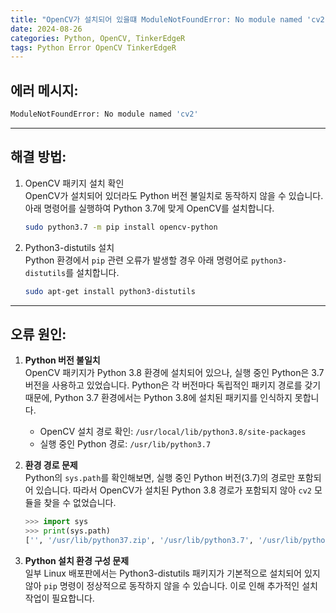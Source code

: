 ```yaml
---
title: "OpenCV가 설치되어 있을떄 ModuleNotFoundError: No module named 'cv2' 해결 방법"
date: 2024-08-26
categories: Python, OpenCV, TinkerEdgeR
tags: Python Error OpenCV TinkerEdgeR
---
```


## 에러 메시지:

```bash
ModuleNotFoundError: No module named 'cv2'
```
---

## 해결 방법:

1. OpenCV 패키지 설치 확인  
   OpenCV가 설치되어 있더라도 Python 버전 불일치로 동작하지 않을 수 있습니다.  
   아래 명령어를 실행하여 Python 3.7에 맞게 OpenCV를 설치합니다.

   ```bash
   sudo python3.7 -m pip install opencv-python
   ```

2. Python3-distutils 설치  
   Python 환경에서 `pip` 관련 오류가 발생할 경우 아래 명령어로 `python3-distutils`를 설치합니다.

   ```bash
   sudo apt-get install python3-distutils
   ```
---

## 오류 원인:  
1. **Python 버전 불일치**  
   OpenCV 패키지가 Python 3.8 환경에 설치되어 있으나, 실행 중인 Python은 3.7 버전을 사용하고 있었습니다. Python은 각 버전마다 독립적인 패키지 경로를 갖기 때문에, Python 3.7 환경에서는 Python 3.8에 설치된 패키지를 인식하지 못합니다.  

   - OpenCV 설치 경로 확인: `/usr/local/lib/python3.8/site-packages`  
   - 실행 중인 Python 경로: `/usr/lib/python3.7`

2. **환경 경로 문제**  
   Python의 `sys.path`를 확인해보면, 실행 중인 Python 버전(3.7)의 경로만 포함되어 있습니다. 따라서 OpenCV가 설치된 Python 3.8 경로가 포함되지 않아 `cv2` 모듈을 찾을 수 없었습니다.

   ```python
   >>> import sys
   >>> print(sys.path)
   ['', '/usr/lib/python37.zip', '/usr/lib/python3.7', '/usr/lib/python3.7/lib-dynload', '/home/linaro/.local/lib/python3.7/site-packages', '/usr/local/lib/python3.7/dist-packages', '/usr/lib/python3/dist-packages']
   ```

3. **Python 설치 환경 구성 문제**  
   일부 Linux 배포판에서는 Python3-distutils 패키지가 기본적으로 설치되어 있지 않아 `pip` 명령이 정상적으로 동작하지 않을 수 있습니다. 이로 인해 추가적인 설치 작업이 필요합니다.
